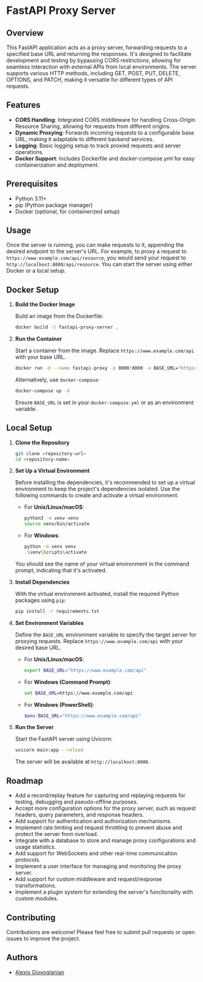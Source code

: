 # FastAPI Proxy Server

## Overview

This FastAPI application acts as a proxy server, forwarding requests to a specified base URL and returning the responses. It's designed to facilitate development and testing by bypassing CORS restrictions, allowing for seamless interaction with external APIs from local environments. The server supports various HTTP methods, including GET, POST, PUT, DELETE, OPTIONS, and PATCH, making it versatile for different types of API requests.

## Features

- **CORS Handling**: Integrated CORS middleware for handling Cross-Origin Resource Sharing, allowing for requests from different origins.
- **Dynamic Proxying**: Forwards incoming requests to a configurable base URL, making it adaptable to different backend services.
- **Logging**: Basic logging setup to track proxied requests and server operations.
- **Docker Support**: Includes Dockerfile and docker-compose.yml for easy containerization and deployment.

## Prerequisites

- Python 3.11+
- pip (Python package manager)
- Docker (optional, for containerized setup)

## Usage

Once the server is running, you can make requests to it, appending the desired endpoint to the server's URL. For example, to proxy a request to `https://www.example.com/api/resource`, you would send your request to `http://localhost:8000/api/resource`.
You can start the server using either Docker or a local setup.

## Docker Setup

1. **Build the Docker Image**

    Build an image from the Dockerfile:

    ```bash
    docker build -t fastapi-proxy-server .
    ```

2. **Run the Container**

    Start a container from the image. Replace `https://www.example.com/api` with your base URL.

    ```bash
    docker run -d --name fastapi-proxy -p 8000:8000 -e BASE_URL="https://www.example.com/api" fastapi-proxy-server
    ```

    Alternatively, use `docker-compose`:

    ```bash
    docker-compose up -d
    ```

    Ensure `BASE_URL` is set in your `docker-compose.yml` or as an environment variable.

## Local Setup

1. **Clone the Repository**

    ```bash
    git clone <repository-url>
    cd <repository-name>
    ```

2. **Set Up a Virtual Environment**

    Before installing the dependencies, it's recommended to set up a virtual environment to keep the project's dependencies isolated. Use the following commands to create and activate a virtual environment:

    - For **Unix/Linux/macOS**:

        ```bash
        python3 -m venv venv
        source venv/bin/activate
        ```

    - For **Windows**:

        ```bash
        python -m venv venv
        .\venv\Scripts\activate
        ```

    You should see the name of your virtual environment in the command prompt, indicating that it's activated.

3. **Install Dependencies**

    With the virtual environment activated, install the required Python packages using `pip`:

    ```bash
    pip install -r requirements.txt
    ```

4. **Set Environment Variables**

    Define the `BASE_URL` environment variable to specify the target server for proxying requests. Replace `https://www.example.com/api` with your desired base URL.

    - For **Unix/Linux/macOS**:

        ```bash
        export BASE_URL="https://www.example.com/api"
        ```

    - For **Windows (Command Prompt)**:

        ```cmd
        set BASE_URL=https://www.example.com/api
        ```

    - For **Windows (PowerShell)**:

        ```powershell
        $env:BASE_URL="https://www.example.com/api"
        ```

5. **Run the Server**

    Start the FastAPI server using Uvicorn:

    ```bash
    uvicorn main:app --reload
    ```

    The server will be available at `http://localhost:8000`.


## Roadmap

- Add a record/replay feature for capturing and replaying requests for testing, debugging and pseudo-offline purposes.
- Accept more configuration options for the proxy server, such as request headers, query parameters, and response headers.
- Add support for authentication and authorization mechanisms.
- Implement rate limiting and request throttling to prevent abuse and protect the server from overload.
- Integrate with a database to store and manage proxy configurations and usage statistics.
- Add support for WebSockets and other real-time communication protocols.
- Implement a user interface for managing and monitoring the proxy server.
- Add support for custom middleware and request/response transformations.
- Implement a plugin system for extending the server's functionality with custom modules.


## Contributing

Contributions are welcome! Please feel free to submit pull requests or open issues to improve the project.

## Authors
- [Alexis Giovoglanian](https://github.com/malazaysc)
